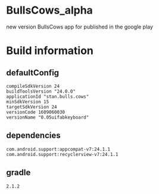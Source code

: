 # BullsCows_alpha
new version BullsCows app for published in the google play

# Build information
## defaultConfig
    compileSdkVersion 24
    buildToolsVersion "24.0.0"
	applicationId "stan.bulls.cows"
	minSdkVersion 15
	targetSdkVersion 24
	versionCode 1609060030
	versionName "0.05uifabkeyboard"
## dependencies
	com.android.support:appcompat-v7:24.1.1
	com.android.support:recyclerview-v7:24.1.1
## gradle
    2.1.2